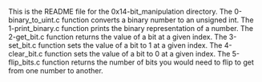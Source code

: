 This is the README file for the 0x14-bit_manipulation directory.
The 0-binary_to_uint.c function converts a binary number to an unsigned int.
The 1-print_binary.c function prints the binary representation of a number.
The 2-get_bit.c function returns the value of a bit at a given index.
The 3-set_bit.c function sets the value of a bit to 1 at a given index.
The 4-clear_bit.c function sets the value of a bit to 0 at a given index.
The 5-flip_bits.c function  returns the number of bits you would need to flip to get from one number to another.
